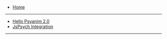 <!-- docs/_sidebar.md -->

* [Home](/ "Psyanim 2.0")
---
* [Hello Psyanim 2.0](/overview/hello_psyanim_2.md "Hello Psyanim 2.0")
* [JsPsych Integration](/overview/jspsych_integration.md "JsPsych Integration")
---
<!-- Psyanim Overview
* [Scenes and Entities](/overview/scenes_and_entities.md "Scenes and Entities")
* [Entities and Components](/overview/entities_and_components.md "Entities and Components")
* [Entity Prefabs](/overview/entity_prefabs.md "Entity Prefabs")
* [JsPsych Integration](/overview/jspsych_integration.md "JsPsych Integration")
* [Experiment Recording and Playback](/coming_soon.md "Experiment Recording and Playback")
* [AI Steering Architecture](/coming_soon.md "AI Steering Architecture")
---
Psyanim In-Depth
* [Entities and Components](/coming_soon.md "Entities and Components")
* [Entity Prefabs](/coming_soon.md "Entity Prefabs")
---
Full Example Experiments
* [Predator-Prey](/example_experiments/predator_prey.md "Predator-Prey Experiment")
---
Psyanim Core Examples
* [Start Here](/psyanim_core_examples/start_here.md "Psyanim Core Usage Examples")
* [Interactive Predator](/coming_soon.md "Interactive Predator Example")
---
* [Helpful VS Code Extensions](/helpful_vscode_extensions.md "Helpful VS Code Extensions") -->
